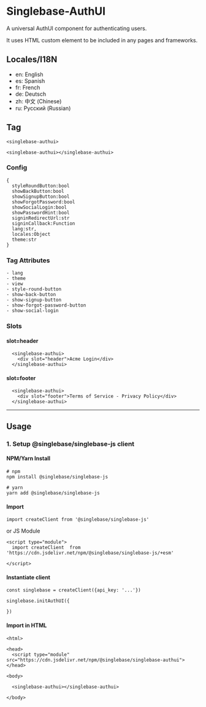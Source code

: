 # Singlebase-AuthUI

A universal AuthUI component for authenticating users. 

It uses HTML custom element to be included in any pages and frameworks. 

## Locales/I18N

- en: English
- es: Spanish
- fr: French
- de: Deutsch
- zh: 中文 (Chinese)
- ru: Русский (Russian)

## Tag

`<singlebase-authui>`

```
<singlebase-authui></singlebase-authui>
```

### Config

```
{
  styleRoundButton:bool 
  showBackButton:bool
  showSignupButton:bool
  showForgotPassword:bool
  showSocialLogin:bool
  showPasswordHint:bool
  signinRedirectUrl:str
  signinCallback:Function
  lang:str,
  locales:Object
  theme:str
}
```

### Tag Attributes
```
- lang
- theme
- view
- style-round-button
- show-back-button
- show-signup-button
- show-forgot-password-button
- show-social-login
```

### Slots

#### slot=header

```
  <singlebase-authui>
    <div slot="header">Acme Login</div>
  </singlebase-authui>
```

#### slot=footer

```
  <singlebase-authui>
    <div slot="footer">Terms of Service - Privacy Policy</div>
  </singlebase-authui>
```


---

## Usage


### 1. Setup @singlebase/singlebase-js client

#### NPM/Yarn Install

```
# npm
npm install @singlebase/singlebase-js 

# yarn
yarn add @singlebase/singlebase-js 

```

#### Import 

```
import createClient from '@singlebase/singlebase-js'
```

or JS Module

````
<script type="module">
  import createClient  from 'https://cdn.jsdelivr.net/npm/@singlebase/singlebase-js/+esm'

</script>
````

#### Instantiate client 

```
const singlebase = createClient({api_key: '...'})

singlebase.initAuthUI({
  
})

```


#### Import in HTML

```
<html>

<head>
  <script type="module" src="https://cdn.jsdelivr.net/npm/@singlebase/singlebase-authui">
</head>

<body>

  <singlebase-authui></singlebase-authui>

</body>

```



